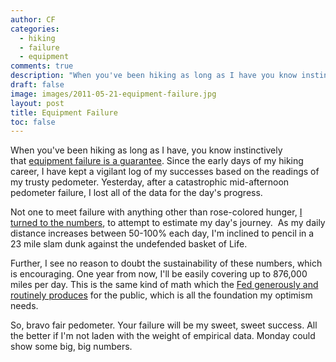 ```yaml
---
author: CF
categories:
  - hiking
  - failure
  - equipment
comments: true
description: "When you've been hiking as long as I have you know instinctively that\_[equipment failure is a guaran..."
draft: false
image: images/2011-05-21-equipment-failure.jpg
layout: post
title: Equipment Failure
toc: false
---
```

    
When you've been hiking as long as I have, you know instinctively that [equipment failure is a guarantee](https://www.huffpost.com/entry/playstation-network-down-may-15_n_862212). Since the early days of my hiking career, I have kept a vigilant log of my successes based on the readings of my trusty pedometer. Yesterday, after a catastrophic mid-afternoon pedometer failure, I lost all of the data for the day's progress.    
    
Not one to meet failure with anything other than rose-colored hunger, [I turned to the numbers](http://goo.gl/Yeu4e), to attempt to estimate my day's journey.  As my daily distance increases between 50-100% each day, I'm inclined to pencil in a 23 mile slam dunk against the undefended basket of Life.    
    
Further, I see no reason to doubt the sustainability of these numbers, which is encouraging. One year from now, I'll be easily covering up to 876,000 miles per day. This is the same kind of math which the [Fed generously and routinely produces](https://www.youtube.com/watch?v=_dmPchuXIXQ) for the public, which is all the foundation my optimism needs.    
    
So, bravo fair pedometer. Your failure will be my sweet, sweet success. All the better if I'm not laden with the weight of empirical data. Monday could show some big, big numbers.    
